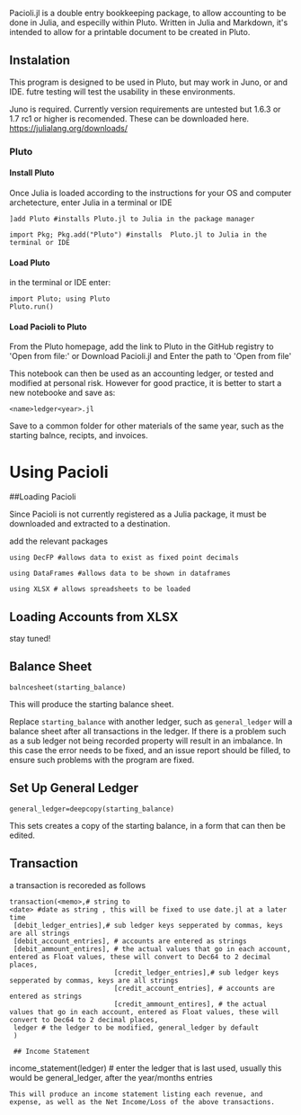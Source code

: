 Pacioli.jl is a double entry bookkeeping package, to allow accounting to be done in Julia, and especilly within Pluto.  Written in Julia and Markdown, it's intended to allow for a printable document to be created in Pluto.

## Instalation

This program is designed to be used in Pluto, but may work in Juno, or and IDE.  futre testing will test the usability in these environments.

Juno is required.  Currently version requirements are untested but 1.6.3 or 1.7 rc1 or higher is recomended.  These can be downloaded here.
https://julialang.org/downloads/


### Pluto

#### Install Pluto

Once Julia is loaded according to the instructions for your OS and computer archetecture, enter Julia in a terminal or IDE

```
]add Pluto #installs Pluto.jl to Julia in the package manager
```

```
import Pkg; Pkg.add("Pluto") #installs  Pluto.jl to Julia in the terminal or IDE
```

#### Load Pluto

in the terminal or IDE enter:

```
import Pluto; using Pluto
Pluto.run()
```
#### Load Pacioli to Pluto

From the Pluto homepage, add the link to Pluto  in the GitHub registry to 'Open from file:'
or 
Download Pacioli.jl
and
Enter the path to 'Open from file'

This notebook can then be used as an accounting ledger, or tested and modified at personal risk.  However for good practice, it is better to start a new notebooke and save as:

```
<name>ledger<year>.jl
```

Save to a common folder for other materials of the same year, such as the starting balnce, recipts, and invoices.



# Using Pacioli

##Loading Pacioli

Since Pacioli is not currently registered as a Julia package, it must be downloaded and extracted to a destination.

add the relevant packages
```
using DecFP #allows data to exist as fixed point decimals

using DataFrames #allows data to be shown in dataframes

using XLSX # allows spreadsheets to be loaded
```
## Loading Accounts from XLSX
stay tuned!

## Balance Sheet

```
balncesheet(starting_balance)
```
This will produce the starting balance sheet.

Replace ```starting_balance``` with another ledger, such as ```general_ledger``` will a balance sheet after all transactions in the ledger.  If there is a problem such as a sub ledger not being recorded property will result in an imbalance.  In this case the error needs to be fixed, and an issue report should be filled, to ensure such problems with the program are fixed. 

## Set Up General Ledger
```
general_ledger=deepcopy(starting_balance)
```
This sets creates a copy of the starting balance, in a form that can then be edited.

## Transaction

a transaction is recoreded as follows
```
transaction(<memo>,# string to 
<date> #date as string , this will be fixed to use date.jl at a later time
 [debit_ledger_entries],# sub ledger keys sepperated by commas, keys are all strings
 [debit_account_entries], # accounts are entered as strings 
 [debit_ammount_entires], # the actual values that go in each account, entered as Float values, these will convert to Dec64 to 2 decimal places,
                          [credit_ledger_entries],# sub ledger keys sepperated by commas, keys are all strings
                          [credit_account_entries], # accounts are entered as strings 
                          [credit_ammount_entires], # the actual values that go in each account, entered as Float values, these will convert to Dec64 to 2 decimal places,
 ledger # the ledger to be modified, general_ledger by default   
 )
 
 ## Income Statement

```
income_statement(ledger) # enter the ledger that is last used, usually this would be general_ledger, after the year/months entries
```
This will produce an income statement listing each revenue, and expense, as well as the Net Income/Loss of the above transactions. 
